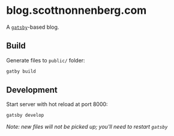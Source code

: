 # blog.scottnonnenberg.com

A [`gatsby`](https://github.com/gatsbyjs/gatsby)-based blog.

## Build

Generate files to `public/` folder:

```bash
gatby build
```

## Development

Start server with hot reload at port 8000:

```bash
gatsby develop
```

*Note: new files will not be picked up; you'll need to restart `gatsby`*
